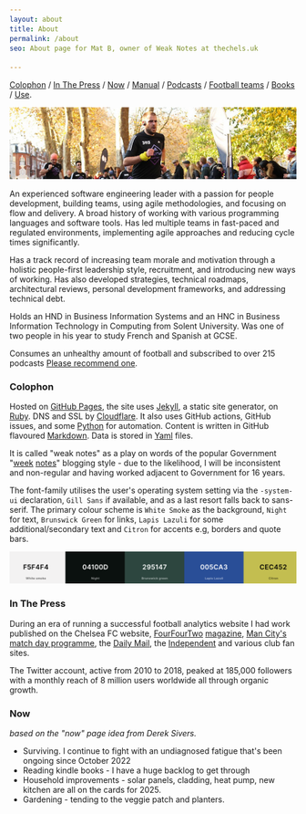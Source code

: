 ```yaml
---
layout: about
title: About
permalink: /about
seo: About page for Mat B, owner of Weak Notes at thechels.uk

---
```


[Colophon](#colophon) / [In The Press](#in-the-press) / [Now](#now) / [Manual](/manual) / [Podcasts](/podcasts) / [Football teams](/teams) / [Books](/books) / [Use](/gear).

![banner photo of Mat running in London](/images/gh-header-image-cropped.jpg)

An experienced software engineering leader with a passion for people development, building teams, using agile methodologies, and focusing on flow and delivery. A broad history of working with various programming languages and software tools. Has led multiple teams in fast-paced and regulated environments, implementing agile approaches and reducing cycle times significantly.

Has a track record of increasing team morale and motivation through a holistic people-first leadership style, recruitment, and introducing new ways of working. Has also developed strategies, technical roadmaps, architectural reviews, personal development frameworks, and addressing technical debt.

Holds an HND in Business Information Systems and an HNC in Business Information Technology in Computing from Solent University. Was one of two people in his year to study French and Spanish at GCSE.

Consumes an unhealthy amount of football and subscribed to over 215 podcasts [Please recommend one](https://github.com/Mat-0/TheChels.uk/issues/new?assignees=Mat-0=podcast&template=podcast.md).

### Colophon

Hosted on [GitHub Pages](https://pages.github.com), the site uses [Jekyll](https://jekyllrb.com), a static site generator, on [Ruby](https://www.ruby-lang.org/en/). DNS and SSL by [Cloudflare](https://www.cloudflare.com). It also uses GitHub actions, GitHub issues, and some [Python](https://www.python.org) for automation. Content is written in GitHub flavoured [Markdown](https://daringfireball.net/projects/markdown/). Data is stored in [Yaml](https://yaml.org) files.

It is called "weak notes" as a play on words of the popular Government "[week](https://promo.cymru/resource/weeknotes/) [notes](https://weeknot.es)" blogging style - due to the likelihood, I will be inconsistent and non-regular and having worked adjacent to Government for 16 years.

The font-family utilises the user's operating system setting via the `-system-ui` declaration, `Gill Sans` if available, and as a last resort falls back to sans-serif. The primary colour scheme is `White Smoke` as the background, `Night` for text, `Brunswick Green` for links, `Lapis Lazuli` for some additional/secondary text and `Citron` for accents e.g, borders and quote bars.

![websites colour scheme](/images/colour-scheme.png)

### In The Press

During an era of running a successful football analytics website I had work published on the Chelsea FC website, [FourFourTwo](https://thechels.uk/fourfourtwo-cult-heroes) [magazine](https://thechels.uk/fourfourtwo-chelsea-vs-swansea), [Man City's match day programme](https://thechels.uk/man-city-programme), the [Daily Mail](https://www.dailymail.co.uk/sport/football/article-2282976/Frank-Lampard-scores-200th-Chelsea-goal.html), the [Independent](https://www.independent.co.uk/sport/football/european/valencia-penalty-gary-neville-chelsea-under19s-uefa-youth-league-a6892926.html) and various club fan sites.

The Twitter account, active from 2010 to 2018, peaked at 185,000 followers with a monthly reach of 8 million users worldwide all through organic growth.

### Now

_based on the "now" page idea from Derek Sivers._

* Surviving. I continue to fight with an undiagnosed fatigue that's been ongoing since October 2022
* Reading kindle books - I have a huge backlog to get through
* Household improvements - solar panels, cladding, heat pump, new kitchen are all on the cards for 2025.
* Gardening - tending to the veggie patch and planters.
